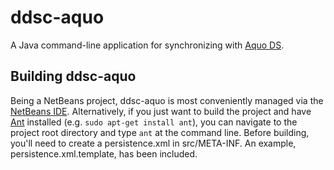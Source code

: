 ddsc-aquo
=========

A Java command-line application for synchronizing with [Aquo DS](http://www.aquo.nl/aquo-standaard/aquo-domeintabellen/).

Building ddsc-aquo
------------------

Being a NetBeans project, ddsc-aquo is most conveniently managed via the [NetBeans IDE](http://netbeans.org/). Alternatively, if you just want to build the project and have [Ant](http://ant.apache.org/) installed (e.g. `sudo apt-get install ant`), you can navigate to the project root directory and type `ant` at the command line. Before building, you'll need to create a persistence.xml in src/META-INF. An example, persistence.xml.template, has been included.